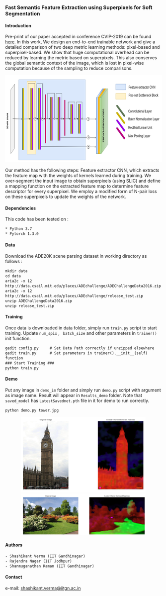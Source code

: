 
### Fast Semantic Feature Extraction using Superpixels for Soft Segmentation
#### Introduction
Pre-print of our paper accepted in conference CVIP-2019 can be found [here](https://drive.google.com/file/d/1XDNzcknvJs_xO96jLBLv6vbBOUP65KJ9/view?usp=sharing). In this work, We design an end-to-end trainable network and give a detailed comparison of two deep metric learning methods: pixel-based and superpixel-based. We show that huge computational overhead can be reduced by learning the metric based on superpixels. This also conserves the global semantic context of the image, which is lost in pixel-wise computation because of the sampling to reduce comparisons.
   
<p align="center">
    <img width=800 height=280 src="./Images/Arch.png">
    
</p>
Our method has the following steps: Feature extractor CNN, which extracts the feature map with the weights of kernels learned during training. We over-segment the input image to obtain superpixels (using SLIC) and define a mapping function on the extracted feature map to determine feature descriptor for every superpixel. We employ a modified form of N-pair loss on these superpixels to update the weights of the network.


#### Dependencies
This code has been tested on :
```
* Python 3.7
* Pytorch 1.3.0
```

#### Data
Download the ADE20K scene parsing dataset in working directory as follows :
```
mkdir data
cd data
aria2c -x 12 http://data.csail.mit.edu/places/ADEchallenge/ADEChallengeData2016.zip
aria2c -x 12 http://data.csail.mit.edu/places/ADEchallenge/release_test.zip
unzip ADEChallengeData2016.zip
unzip release_test.zip
```

#### Training
Once data is downloaded in data folder, simply run ```train.py``` script to start training. Update ```num_spix``` , ``` batch_size``` and other parameters in ```trainer()``` init function.

```
gedit config.py     # Set Data Path correctly if unzipped elsewhere
gedit train.py      # Set parameters in trainer().__init__(self) function
### Start Training ### 
python train.py
```

#### Demo
Put any image in ```demo_im``` folder and simply run ```demo.py``` script with argument as image name. Result will appear in ```Results_demo``` folder. Note that ```saved_model``` has ```LatestSavednet.pth``` file in it for demo to run correctly. 

```
python demo.py tower.jpg
```

<p align="center">
    <img width=400 src="./Images/r1.png"><br>
    <img width=400  src="./Images/r2.png">

    
</p>

#### Authors
```
- Shashikant Verma (IIT Gandhinagar)
- Rajendra Nagar (IIT Jodhpur)
- Shanmuganathan Raman (IIT Gandhinagar)
```

#### Contact
e-mail: shashikant.verma@iitgn.ac.in

